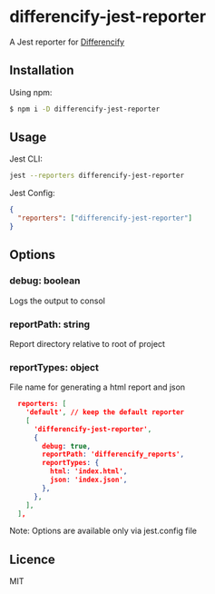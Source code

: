 # differencify-jest-reporter
A Jest reporter for [Differencify](https://github.com/NimaSoroush/differencify)

## Installation

Using npm:

```bash
$ npm i -D differencify-jest-reporter
```

## Usage

Jest CLI:

```bash
jest --reporters differencify-jest-reporter
```

Jest Config:

```json
{
  "reporters": ["differencify-jest-reporter"]
}
```

## Options

### debug: boolean

Logs the output to consol

### reportPath: string

Report directory relative to root of project

### reportTypes: object

File name for generating a html report and json


```json
  reporters: [
    'default', // keep the default reporter
    [
      'differencify-jest-reporter',
      {
        debug: true,
        reportPath: 'differencify_reports',
        reportTypes: {
          html: 'index.html',
          json: 'index.json',
        },
      },
    ],
  ],
```

Note: Options are available only via jest.config file

## Licence

MIT
